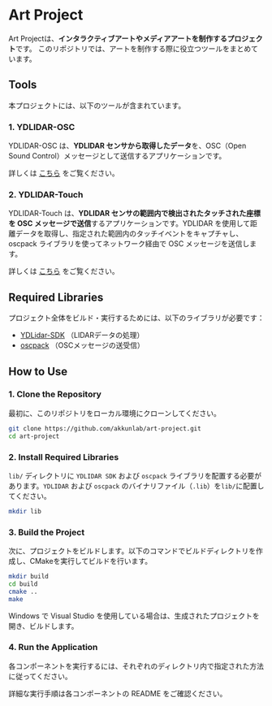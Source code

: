 # Art Project

Art Projectは、**インタラクティブアートやメディアアートを制作するプロジェクト**です。
このリポジトリでは、アートを制作する際に役立つツールをまとめています。

## Tools

本プロジェクトには、以下のツールが含まれています。

### 1. YDLIDAR-OSC
YDLIDAR-OSC は、**YDLIDAR センサから取得したデータ**を、OSC（Open Sound Control）メッセージとして送信するアプリケーションです。

詳しくは [こちら](./ydlidar-osc/README.md) をご覧ください。

### 2. YDLIDAR-Touch
YDLIDAR-Touch は、**YDLIDAR センサの範囲内で検出されたタッチされた座標を OSC メッセージで送信**するアプリケーションです。YDLIDAR を使用して距離データを取得し、指定された範囲内のタッチイベントをキャプチャし、oscpack ライブラリを使ってネットワーク経由で OSC メッセージを送信します。

詳しくは [こちら](./ydlidar-touch/README.md) をご覧ください。

## Required Libraries

プロジェクト全体をビルド・実行するためには、以下のライブラリが必要です：

- [YDLidar-SDK](https://github.com/YDLIDAR/YDLidar-SDK) （LIDARデータの処理）
- [oscpack](http://www.audiomulch.com/~rossb/code/oscpack/) （OSCメッセージの送受信）

## How to Use

### 1. Clone the Repository

最初に、このリポジトリをローカル環境にクローンしてください。

```bash
git clone https://github.com/akkunlab/art-project.git
cd art-project
```

### 2. Install Required Libraries

`lib/` ディレクトリに `YDLIDAR SDK` および `oscpack` ライブラリを配置する必要があります。`YDLIDAR` および `oscpack` のバイナリファイル（`.lib`）を`lib/`に配置してください。

```bash
mkdir lib
```

### 3. Build the Project

次に、プロジェクトをビルドします。以下のコマンドでビルドディレクトリを作成し、CMakeを実行してビルドを行います。

```bash
mkdir build
cd build
cmake ..
make
```

Windows で Visual Studio を使用している場合は、生成されたプロジェクトを開き、ビルドします。

### 4. Run the Application

各コンポーネントを実行するには、それぞれのディレクトリ内で指定された方法に従ってください。  

詳細な実行手順は各コンポーネントの README をご確認ください。

